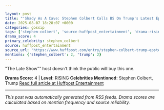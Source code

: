 ```yaml
---

layout: post
title: "'Shady As A Cave: Stephen Colbert Calls BS On Trump's Latest Epstein Defense""
date: 2025-08-07 18:28:07 +0000
categories: gossip
tags: ['stephen-colbert', 'source-huffpost_entertainment', 'drama-rising']
drama_score: 4
primary_celebrity: stephen_colbert
source: huffpost_entertainment
source_url: "https://www.huffpost.com/entry/stephen-colbert-trump-epstein-defense_n_6894274ce4b00cfa127318fe""
mentions: {'stephen_colbert': 2, 'trump': 2}
---
```


"The Late Show"" host doesn't think the public will buy this one.

**Drama Score:** 4 | **Level:** RISING **Celebrities Mentioned:** Stephen Colbert, Trump [Read full article at Huffpost Entertainment](https://www.huffpost.com/entry/stephen-colbert-trump-epstein-defense_n_6894274ce4b00cfa127318fe)

---

*This post was automatically generated from RSS feeds. Drama scores are calculated based on mention frequency and source reliability.*